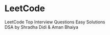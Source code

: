 # LeetCode
LeetCode Top Interview Questions Easy Solutions
<br>DSA by Shradha Didi & Aman Bhaiya<br>

